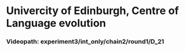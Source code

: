 # Univercity of Edinburgh, Centre of Language evolution

### Videopath: experiment3/int_only/chain2/round1/D_21 
